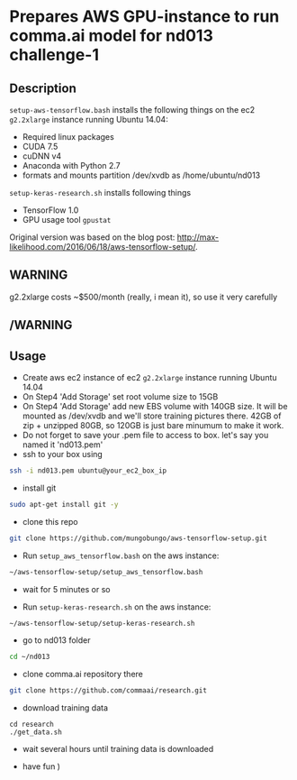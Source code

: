 # Prepares AWS GPU-instance to run comma.ai model for nd013 challenge-1 

## Description

`setup-aws-tensorflow.bash` installs the following things on the ec2 `g2.2xlarge` instance running Ubuntu 14.04:

- Required linux packages
- CUDA 7.5
- cuDNN v4
- Anaconda with Python 2.7
- formats and mounts partition /dev/xvdb as /home/ubuntu/nd013 


`setup-keras-research.sh` installs following things
- TensorFlow 1.0
- GPU usage tool `gpustat`


Original version was based on the blog post: <http://max-likelihood.com/2016/06/18/aws-tensorflow-setup/>.



## WARNING 

g2.2xlarge costs ~$500/month (really, i mean it), so use it very carefully

## /WARNING


## Usage

* Create aws ec2 instance of ec2 `g2.2xlarge` instance running Ubuntu 14.04
* On Step4 'Add Storage' set root volume size to 15GB
* On Step4 'Add Storage' add new  EBS volume with 140GB size. It will be mounted as /dev/xvdb and we'll store training pictures there. 42GB of zip + unzipped 80GB, so 120GB is just bare minumum to make it work.
* Do not forget to save your .pem file to access to box. let's say you named it 'nd013.pem'
* ssh to your box using

```bash
ssh -i nd013.pem ubuntu@your_ec2_box_ip 
``` 

* install git

```bash
sudo apt-get install git -y
```

* clone this repo
```bash
git clone https://github.com/mungobungo/aws-tensorflow-setup.git
```

* Run `setup_aws_tensorflow.bash` on the aws instance:

```bash
~/aws-tensorflow-setup/setup_aws_tensorflow.bash
```

* wait for 5 minutes or so

* Run `setup-keras-research.sh` on the aws instance:

```bash
~/aws-tensorflow-setup/setup-keras-research.sh
```

* go to nd013 folder
```bash
cd ~/nd013
```

* clone comma.ai repository there
```bash
git clone https://github.com/commaai/research.git
``` 

* download training data
```
cd research
./get_data.sh
```

* wait several hours until training data is downloaded

* have fun )
